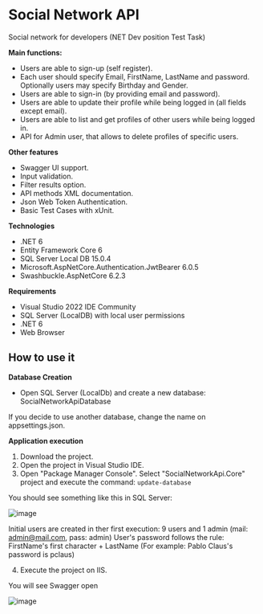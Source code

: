# Social Network API

Social network for developers (NET Dev position Test Task)

**Main functions:**

- Users are able to sign-up (self register).
- Each user should specify Email, FirstName, LastName and password. Optionally users may specify Birthday and Gender.
- Users are able to sign-in (by providing email and password).
- Users are able to update their profile while being logged in (all fields except email).
- Users are able to list and get profiles of other users while being logged in.
- API for Admin user, that allows to delete profiles of specific users.

**Other features**

- Swagger UI support.
- Input validation.
- Filter results option.
- API methods XML documentation.
- Json Web Token Authentication.
- Basic Test Cases with xUnit.

**Technologies**
- .NET 6
- Entity Framework Core 6
- SQL Server Local DB 15.0.4
- Microsoft.AspNetCore.Authentication.JwtBearer 6.0.5
- Swashbuckle.AspNetCore 6.2.3


**Requirements**

- Visual Studio 2022 IDE Community
- SQL Server (LocalDB) with local user permissions
- .NET 6
- Web Browser

## **How to use it**

**Database Creation**

- Open SQL Server (LocalDb) and create a new database: SocialNetworkApiDatabase

If you decide to use another database, change the name on appsettings.json.

**Application execution**

1. Download the project.
2. Open the project in Visual Studio IDE.
3. Open "Package Manager Console". Select "SocialNetworkApi.Core" project and execute the command: 
`update-database`

You should see something like this in SQL Server:

![image](https://user-images.githubusercontent.com/14250936/173121654-4b556230-4e7c-491b-b583-50f2753b78b5.png)

Initial users are created in ther first execution: 9 users and 1 admin (mail: admin@mail.com, pass: admin)
User's password follows the rule: FirstName's first character + LastName (For example: Pablo Claus's password is pclaus)

4. Execute the project on IIS.

You will see Swagger open

![image](https://user-images.githubusercontent.com/14250936/173120815-11c53ee6-362f-4cfe-a43f-1825ac80954b.png)

